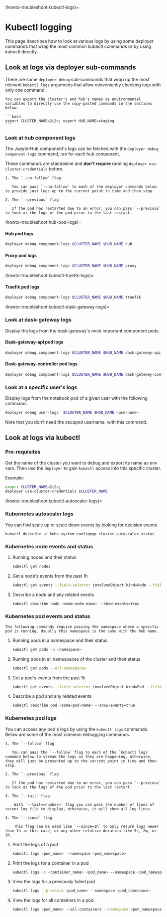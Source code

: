 (howto-troubleshoot:kubectl-logs)=
# Kubectl logging

This page describes how to look at various logs by using some deployer commands that wrap the most common kubectl commands or by using kubectl directly. 

## Look at logs via deployer sub-commands

There are some `deployer debug` sub-commands that wrap up the most relevant `kubectl logs` arguments that allow conveniently checking logs with only one command.

````{tip}
You can export the cluster's and hub's names as environmental variables to directly use the copy-pasted commands in the sections below.

```bash
export CLUSTER_NAME=2i2c; export HUB_NAME=staging
```
````

### Look at hub component logs

The JupyterHub component's logs can be fetched with the `deployer debug component-logs` command, ran for each hub component.

These commands are standalone and **don't require** running `deployer use-cluster-credentials` before.

```{tip}
1. The `--no-follow` flag

   You can pass `--no-follow` to each of the deployer commands below to provide just logs up to the current point in time and then stop.

2. The `--previous` flag

   If the pod has restarted due to an error, you can pass `--previous` to look at the logs of the pod prior to the last restart.
```

(howto-troubleshoot:hub-pod-logs)=
#### Hub pod logs
```bash
deployer debug component-logs $CLUSTER_NAME $HUB_NAME hub
```

#### Proxy pod logs
```bash
deployer debug component-logs $CLUSTER_NAME $HUB_NAME proxy
```

(howto-troubleshoot:kubectl-traefik-logs)=
#### Traefik pod logs
```bash
deployer debug component-logs $CLUSTER_NAME $HUB_NAME traefik
```

(howto-troubleshoot:kubectl-dask-gateway-logs)=
### Look at dask-gateway logs

Display the logs from the dask-gateway's most important component pods.

#### Dask-gateway-api pod logs
```bash
deployer debug component-logs $CLUSTER_NAME $HUB_NAME dask-gateway-api
```

#### Dask-gateway-controller pod logs
```bash
deployer debug component-logs $CLUSTER_NAME $HUB_NAME dask-gateway-controller
```

### Look at a specific user's logs

Display logs from the notebook pod of a given user with the following command:

```bash
deployer debug user-logs  $CLUSTER_NAME $HUB_NAME <username>
```

Note that you don't need the *escaped* username, with this command.

## Look at logs via kubectl

### Pre-requisites

Get the name of the cluster you want to debug and export its name as env vars. Then use the `deployer` to gain `kubectl` access into this specific cluster.

Example:

```bash
export CLUSTER_NAME=2i2c;
deployer use-cluster-credentials $CLUSTER_NAME
```

(howto-troubleshoot:kubectl-autoscaler-logs)=
### Kubernetes autoscaler logs

You can find scale up or scale down events by looking for decision events

```
kubectl describe -n kube-system configmap cluster-autoscaler-status
```

### Kubernetes node events and status

1. Running nodes and their status
    ```bash
    kubectl get nodes
    ```

2. Get a node's events from the past 1h
    ```bash
    kubectl get events --field-selector involvedObject.kind=Node --field-selector involvedObject.name=<some-node-name>
    ```

3. Describe a node and any related events
    ```bash
    kubectl describe node <some-node-name> --show-events=true
    ```

### Kubernetes pod events and status

```{tip}
The following commands require passing the namespace where a specific pod is running. Usually this namespace is the same with the hub name.
```

1. Running pods in a namespace and their status
    ```bash
    kubectl get pods -n <namespace>
    ```

2. Running pods in all namespaces of the cluster and their status
    ```bash
    kubectl get pods --all-namespaces
    ```

3. Get a pod's events from the past 1h
    ```bash
    kubectl get events --field-selector involvedObject.kind=Pod --field-selector involvedObject.name=<some-pod-name>
    ```

4. Describe a pod and any related events
    ```bash
    kubectl describe pod <some-pod-name> --show-events=true
    ```

### Kubernetes pod logs
You can access any pod's logs by using the `kubectl logs` commands. Below are some of the most common debugging commands.

```{tip}
1. The `--follow` flag

   You can pass the `--follow` flag to each of the `kubectl logs` command below to stream the logs as they are happening, otherwise, they will just be presented up to the current point in time and then stop.

2. The `--previous` flag

   If the pod has restarted due to an error, you can pass `--previous` to look at the logs of the pod prior to the last restart.

3. The `--tail` flag

    With `--tail=<number>` flag you can pass the number of lines of recent log file to display, otherwise, it will show all log lines.

4. The `--since` flag

    This flag can be used like `--since=1h` to only return logs newer than 1h in this case, or any other relative duration like 5s, 2m, or 3h.
```

1. Print the logs of a pod
    ```bash
    kubectl logs <pod_name> --namespace <pod_namespace>
    ```

2. Print the logs for a container in a pod
    ```bash
    kubectl logs -c <container_name> <pod_name> --namespace <pod_namespace>
    ```

3. View the logs for a previously failed pod
    ```bash
    kubectl logs --previous <pod_name> --namespace <pod_namespace>
    ```

4. View the logs for all containers in a pod
    ```bash
    kubectl logs <pod_name> --all-containers --namespace <pod_namespace>
    ```